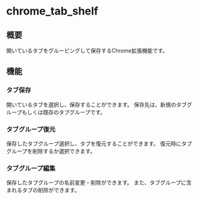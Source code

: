 # chrome_tab_shelf
## 概要
開いているタブをグルーピングして保存するChrome拡張機能です。

## 機能
### タブ保存
開いているタブを選択し、保存することができます。
保存先は、新規のタブグループもしくは既存のタブグループです。

### タブグループ復元
保存したタブグループ選択し、タブを復元することができます。
復元時にタブグループを削除するか選択できます。

### タブグループ編集
保存したタブグループの名前変更・削除ができます。
また、タブグループに含まれるタブの削除ができます。
